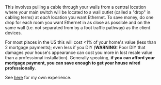 This involves pulling a cable through your walls from a central location where your main switch will be located to a wall outlet (called a "drop" in cabling terms) at *each* location you want Ethernet. To save money, do one drop for each room you want Ethernet in as close as possible and on the same wall (i.e. not separated from by a foot traffic pathway) as the client devices.

For most places in the US this will cost <1% of your home's value (less than 2 mortgage payments); even less if you DIY (**WARNING:** Poor DIY that damages your house's appearance can cost you more in lost resale value than a professional installation). Generally speaking, **if you can afford your mortgage payment, you can save enough to get your house wired professionally.**

See [here](https://www.reddit.com/r/homelab/comments/cnhszh/wiring_my_house/ewaogs3/) for my own experience.